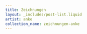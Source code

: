 ```yaml
---
title: Zeichnungen
layout: _includes/post-list.liquid
artist: anke
collection_name: zeichnungen-anke
---
```

